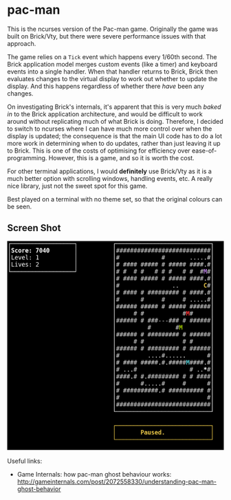 # pac-man

This is the ncurses version of the Pac-man game.  Originally the game was built
on Brick/Vty, but there were severe performance issues with that approach.

The game relies on a `Tick` event which happens every 1/60th second.  The Brick
application model merges custom events (like a timer) and keyboard events into
a single handler.  When that handler returns to Brick, Brick then evaluates
changes to the virtual display to work out whether to update the display.  And
this happens regardless of whether there *have* been any changes.

On investigating Brick's internals, it's apparent that this is very much *baked
in* to the Brick application architecture, and would be difficult to work
around without replicating much of what Brick is doing.  Therefore, I decided
to switch to ncurses where I can have much more control over when the display
is updated; the consequence is that the main UI code has to do a lot more work
in determining when to do updates, rather than just leaving it up to Brick.
This is one of the costs of optimising for efficiency over ease-of-programming.
However, this is a game, and so it is worth the cost.

For other terminal applications, I would **definitely** use Brick/Vty as it is
a much better option with scrolling windows, handling events, etc.  A really
nice library, just not the sweet spot for this game.

Best played on a terminal with no theme set, so that the original colours can
be seen.

## Screen Shot

![Pac-man Screenshot](docs/pac-man-screen-shot.png)

Useful links:

* Game Internals: how pac-man ghost behaviour works: http://gameinternals.com/post/2072558330/understanding-pac-man-ghost-behavior
